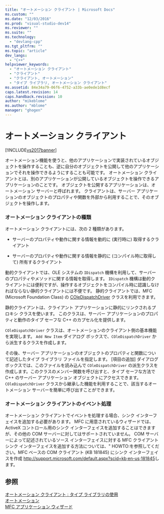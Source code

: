 ```yaml
---
title: "オートメーション クライアント | Microsoft Docs"
ms.custom: ""
ms.date: "12/03/2016"
ms.prod: "visual-studio-dev14"
ms.reviewer: ""
ms.suite: ""
ms.technology: 
  - "devlang-cpp"
ms.tgt_pltfrm: ""
ms.topic: "article"
dev_langs: 
  - "C++"
helpviewer_keywords: 
  - "オートメーション クライアント"
  - "クライアント"
  - "クライアント, オートメーション"
  - "タイプ ライブラリ, オートメーション クライアント"
ms.assetid: 84e34a79-06f6-4752-a33b-ae0ede1d8ecf
caps.latest.revision: 14
caps.handback.revision: 10
author: "mikeblome"
ms.author: "mblome"
manager: "ghogen"
---
```

# オートメーション クライアント
[!INCLUDE[vs2017banner](../assembler/inline/includes/vs2017banner.md)]

オートメーション機能を使うと、他のアプリケーションで実装されているオブジェクトを操作することも、逆に自分のオブジェクトを公開して他のアプリケーションでそれを操作できるようにすることも可能です。  オートメーション クライアントとは、別のアプリケーションが公開しているオブジェクトを操作できるアプリケーションのことです。  オブジェクトを公開するアプリケーションは、オートメーション サーバーと呼ばれます。  クライアントは、サーバー アプリケーションのオブジェクトのプロパティや関数を外部から利用することで、そのオブジェクトを操作します。  
  
### オートメーション クライアントの種類  
 オートメーション クライアントには、次の 2 種類があります。  
  
-   サーバーのプロパティや動作に関する情報を動的に \(実行時に\) 取得するクライアント  
  
-   サーバーのプロパティや動作に関する情報を静的に \(コンパイル時に取得して\) 所有するクライアント  
  
 動的クライアントでは、OLE システムの `IDispatch` 機構を利用して、サーバーのプロパティやメソッドに関する情報を取得します。  `IDispatch` 機構は動的クライアントには便利ですが、操作するオブジェクトをコンパイル時に認識しなければならない静的クライアントには不便です。  静的クライアントでは、MFC \(Microsoft Foundation Class\) の [COleDispatchDriver](../mfc/reference/coledispatchdriver-class.md) クラスを利用できます。  
  
 静的クライアントは、クライアント アプリケーションに静的にリンクされるプロキシ クラスを使います。  このクラスは、サーバー アプリケーションのプロパティと動作のタイプ セーフな C\+\+ のカプセル化を提供します。  
  
 `COleDispatchDriver` クラスは、オートメーションのクライアント側の基本機能を実現します。  `Add New Item` ダイアログ ボックスで、`COleDispatchDriver` から派生するクラスを作成します。  
  
 その後、サーバー アプリケーションのオブジェクトのプロパティと関数について記述したタイプ ライブラリ ファイルを指定します。  \[項目の追加\] ダイアログ ボックスでは、このファイルを読み込んで `COleDispatchDriver` の派生クラスを作成します。このクラスのメンバー関数を呼び出すと、タイプ セーフな方法で C\+\+ のサーバー アプリケーション オブジェクトにアクセスできます。  `COleDispatchDriver` クラスから継承した機能を利用することで、該当するオートメーション サーバーを簡単に呼び出すことができます。  
  
### オートメーション クライアントのイベント処理  
 オートメーション クライアントでイベントを処理する場合、シンク インターフェイスを追加する必要があります。  MFC に用意されているウィザードでは、ActiveX コントロール用のシンク インターフェイスを追加することはできますが、その他の COM サーバーに対してはサポートされていません。  COM サーバーによって記述されているソース インターフェイスに対する MFC クライアント シンク インターフェイスを追加する方法については、" HOWTO:を参照してください。MFC ベースの COM クライアント \(KB 181845\) にシンク インターフェイスを作成 [http:\/\/support.microsoft.com\/default.aspx?scid\=kb;en\-us;181845](http://support.microsoft.com/default.aspx?scid=kb;en-us;181845)します。  
  
## 参照  
 [オートメーション クライアント : タイプ ライブラリの使用](../Topic/Automation%20Clients:%20Using%20Type%20Libraries.md)   
 [オートメーション](../mfc/automation.md)   
 [MFC アプリケーション ウィザード](../Topic/MFC%20Application%20Wizard.md)